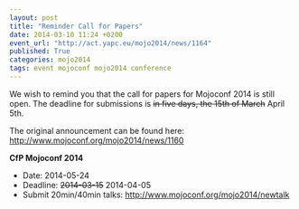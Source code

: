 ```yaml
---
layout: post
title: "Reminder Call for Papers"
date: 2014-03-10 11:24 +0200
event_url: "http://act.yapc.eu/mojo2014/news/1164"
published: True
categories: mojo2014
tags: event mojoconf mojo2014 conference
---
```


We wish to remind you that the call for papers for Mojoconf 2014 is still open. The deadline for submissions is <strike>in five days, the 15th of March</strike> April 5th.

The original announcement can be found here: <a href="http://www.mojoconf.org/mojo2014/news/1160">http://www.mojoconf.org/mojo2014/news/1160</a>

<b>CfP Mojoconf 2014</b>

<ul>
<li>Date: 2014-05-24</li>
<li>Deadline: <strike>2014-03-15</strike> 2014-04-05</li>
<li>Submit 20min/40min talks: <a href="http://www.mojoconf.org/mojo2014/newtalk">http://www.mojoconf.org/mojo2014/newtalk</a></li>
</ul>
